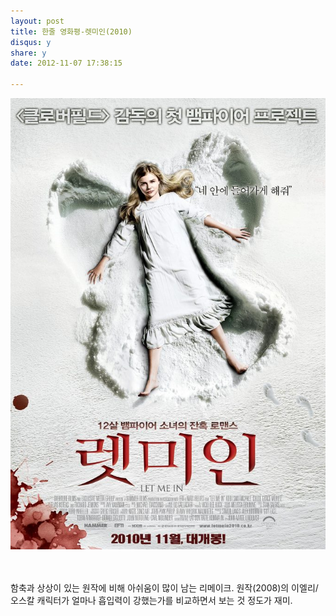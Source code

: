 ```yaml
---
layout: post
title: 한줄 영화평-렛미인(2010)
disqus: y
share: y
date: 2012-11-07 17:38:15

---
```


![렛미인](/images/letmein.jpg "letmein")

</br>
</br>
함축과 상상이 있는 원작에 비해 아쉬움이 많이 남는 리메이크. 원작(2008)의 이엘리/오스칼 캐릭터가 얼마나 흡입력이 강했는가를 비교하면서 보는 것 정도가 재미.